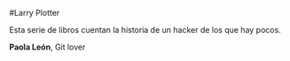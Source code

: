 #Larry Plotter

Esta serie de libros cuentan la historia de un hacker de los que hay pocos.

**Paola León**, Git lover